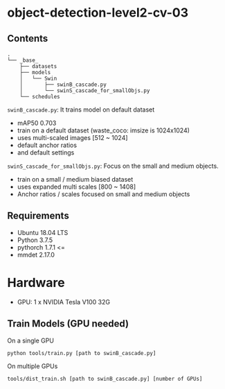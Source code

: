 # object-detection-level2-cv-03
## Contents
```
.
└── _base_
    ├── datasets
    ├── models
    │   └── Swin
    │       ├── swinB_cascade.py
    │       └── swinS_cascade_for_smallObjs.py
    └── schedules
```
`swinB_cascade.py`: It trains model on default dataset
- mAP50 0.703
- train on a default dataset (waste_coco: imsize is 1024x1024)
- uses multi-scaled images [512 ~ 1024]
- default anchor ratios
- and default settings  

`swinS_cascade_for_smallObjs.py`: Focus on the small and medium objects.
- train on a small / medium biased dataset
- uses expanded multi scales [800 ~ 1408]
- Anchor ratios / scales focused on small and medium objects  


## Requirements
- Ubuntu 18.04 LTS
- Python 3.7.5
- pythorch 1.7.1 <=
- mmdet 2.17.0  

# Hardware
- GPU: 1 x NVIDIA Tesla V100 32G

## Train Models (GPU needed)
On a single GPU
```
python tools/train.py [path to swinB_cascade.py]
```

On multiple GPUs
```
tools/dist_train.sh [path to swinB_cascade.py] [number of GPUs]  


